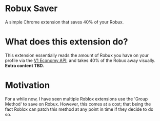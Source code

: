 # Robux Saver

A simple Chrome extension that saves 40% of your Robux.

# What does this extension do?

This extension essentially reads the amount of Robux you have on your profile via the [V1 Economy API](https://economy.roblox.com/docs/index.html), and takes 40% of the Robux away visually. **Extra content TBD.**

# Motivation

For a while now, I have seen multiple Roblox extensions use the 'Group Method' to save on Robux. However, this comes at a cost; that being the fact Roblox can patch this method at any point in time if they decide to do so.